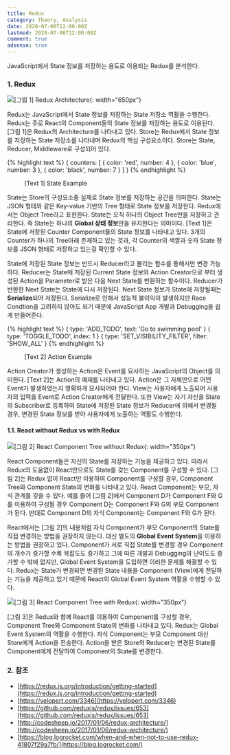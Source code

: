 ```yaml
---
title: Redux
category: Theory, Analysis
date: 2020-07-06T12:00:00Z
lastmod: 2020-07-06T12:00:00Z
comment: true
adsense: true
---
```


JavaScript에서 State 정보를 저장하는 용도로 이용되는 Redux를 분석한다.

### 1. Redux

![[그림 1] Redux Architecture]({{site.baseurl}}/images/theory_analysis/Redux/Redux_Architecture.PNG){: width="650px"}

Redux는 JavaScript에서 State 정보를 저장하는 State 저장소 역활을 수행한다. Redux는 주로 React의 Component들의 State 정보를 저장하는 용도로 이용된다. [그림 1]은 Redux의 Architecture를 나타내고 있다. Store는 Redux에서 State 정보를 저장하는 State 저장소를 나타내며 Redux의 핵심 구성요소이다. Store는 State, Reducer, Middleware로 구성되어 있다.

{% highlight text %}
{
  counters: [
    {
      color: 'red',
      number: 4
    },
    {
      color: 'blue',
      number: 3
    },
    {
      color: 'black',
      number: 7
    }
  ]
}
{% endhighlight %}
<figure>
<figcaption class="caption">[Text 1] State Example</figcaption>
</figure>

State는 Store의 구성요소중 실제로 State 정보를 저장하는 공간을 의미한다. State는 JSON 형태와 같은 Key-value 기반의 Tree 형태로 State 정보를 저장한다. Redux에서는 Object Tree라고 표현한다. State는 오직 하나의 Object Tree만을 저장하고 관리한다. 즉 State는 하나의 **Global 상태 정보**만을 유지한다는 의미이다. [Text 1]은 State에 저장된 Counter Component들의 State 정보를 나타내고 있다. 3개의 Counter가 하나의 Tree아래 존재하고 있는 것과, 각 Counter의 색깔과 숫자 State 정보를 JSON 형태로 저장하고 있는걸 확인할 수 있다.

State에 저장된 State 정보는 반드시 Reducer라고 불리는 함수를 통해서만 변경 가능하다. Reducer는 State에 저장된 Current State 정보와 Action Creator으로 부터 생성된 Action을 Parameter로 받은 다음 Next State를 반환하는 함수이다. Reducer가 반환한 Next State는 State에 다시 저장된다. Next State 정보가 State에 저장될때는 **Serialize**되어 저장된다. Serialize로 인해서 성능적 불이익이 발생하지만 Race Condtion을 고려하지 않아도 되기 때문에 JavaScript App 개발과 Debugging을 쉽게 만들어준다.

{% highlight text %}
{ type: 'ADD_TODO', text: 'Go to swimming pool' }
{ type: 'TOGGLE_TODO', index: 1 }
{ type: 'SET_VISIBILITY_FILTER', filter: 'SHOW_ALL' }
{% endhighlight %}
<figure>
<figcaption class="caption">[Text 2] Action Example</figcaption>
</figure>

Action Creator가 생성하는 Action은 Event를 묘사하는 JavaScript의 Object를 의미한다. [Text 2]는 Action의 예제를 나타내고 있다. Action은 그 자체만으로 어떤 Event가 발생하였는지 명확하게 묘사되어야 한다. View는 사용자에게 노출되어 사용자의 입력을 Event로 Action Creator에게 전달한다. 또한 View는 자기 자신을 State의 Subscriber로 등록하여 State에 저장된 State 정보가 Reducer에 의해서 변경될 경우, 변경된 State 정보를 받아 사용자에게 노출하는 역활도 수행한다.

#### 1.1. React without Redux vs with Redux

![[그림 2] React Component Tree without Redux]({{site.baseurl}}/images/theory_analysis/Redux/React_Component_Tree_without_Redux.PNG){: width="350px"}

React Component들은 자신의 State를 저장하는 기능을 제공하고 있다. 따라서 Redux의 도움없이 React만으로도 State를 갖는 Component를 구성할 수 있다. [그림 2]는 Redux 없이 React만 이용하여 Component를 구성할 경우, Component Tree와 Component State의 변화를 나타내고 있다. React Component는 부모, 자식 관계를 갖을 수 있다. 예를 들어 [그림 2]에서 Component D가 Component F와 G를 이용하여 구성될 경우 Component D는 Component F와 G의 부모 Component가 된다. 반대로 Component D의 자식 Component는 Component F와 G가 된다.

React에서는 [그림 2]의 내용처럼 자식 Component가 부모 Component의 State를 직접 변경하는 방법을 권장하지 않는다. 대신 별도의 **Global Event System**을 이용하는 방법을 권장하고 있다. Component가 서로 직접 State를 변경할 경우 Component의 개수가 증가할 수록 복잡도도 증가하고 그에 따른 개발과 Debugging의 난이도도 증가할 수 밖에 없지만, Global Event System을 도입하면 이러한 문제를 해결할 수 있다. Redux는 State가 변경되면 변경된 State 내용을 Component (View)에게 전달하는 기능을 제공하고 있기 때문에 React의 Global Event System 역활을 수행할 수 있다.

![[그림 3] React Component Tree with Redux]({{site.baseurl}}/images/theory_analysis/Redux/React_Component_Tree_with_Redux.PNG){: width="350px"}

[그림 3]은 Redux와 함께 React를 이용하여 Component를 구성할 경우, Component Tree와 Component State의 변화를 나타내고 있다. Redux는 Global Event System의 역활을 수행한다. 자식 Component는 부모 Component 대신 Store에게 Action을 전송한다. Action을 받은 Store의 Reducer는 변경된 State를 Component에게 전달하여 Component의 State를 변경한다.

### 2. 참조

* [https://redux.js.org/introduction/getting-started](https://redux.js.org/introduction/getting-started)
* [https://velopert.com/3346](https://velopert.com/3346)
* [https://github.com/reduxjs/redux/issues/653](https://github.com/reduxjs/redux/issues/653)
* [http://codesheep.io/2017/01/06/redux-architecture/](http://codesheep.io/2017/01/06/redux-architecture/)
* [https://blog.logrocket.com/when-and-when-not-to-use-redux-41807f29a7fb/](https://blog.logrocket.com/)
